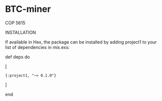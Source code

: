 # BTC-miner
COP 5615 

INSTALLATION

If available in Hex, the package can be installed by adding project1 to your list of dependencies in mix.exs:

def deps do

  [

    {:project1, "~> 0.1.0"}
  
  ]

end
